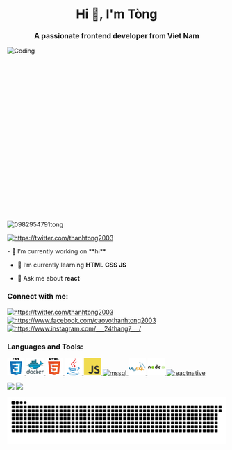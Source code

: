 <h1 align="center">Hi 👋, I'm Tòng</h1>
<h3 align="center">A passionate frontend developer from Viet Nam</h3>
<img align="right" alt="Coding" width="2400" height="400" src="https://user-images.githubusercontent.com/36126914/154766367-2c3d9c80-3cdc-4790-b15c-7eba5eee9fd2.gif">
<p align="left"> <img src="https://komarev.com/ghpvc/?username=0982954791tong&label=Profile%20views&color=0e75b6&style=flat" alt="0982954791tong" /> </p>
<p align="left"> <a href="https://twitter.com/thanhtong2003" target="blank"><img src="https://img.shields.io/twitter/follow/thanhtong2003?logo=twitter&style=for-the-badge" alt="https://twitter.com/thanhtong2003" /></a> </p>
- 🔭 I’m currently working on **hi**

- 🌱 I’m currently learning **HTML CSS JS**

 
- 💬 Ask me about **react**
<h3 align="left">Connect with me:</h3>
<p align="left">
<a href="https://twitter.com/thanhtong2003" target="blank"><img align="center" src="https://raw.githubusercontent.com/rahuldkjain/github-profile-readme-generator/master/src/images/icons/Social/twitter.svg" alt="https://twitter.com/thanhtong2003" height="30" width="40" /></a>
<a href="https://fb.com/caovothanhtong2003" target="blank"><img align="center" src="https://raw.githubusercontent.com/rahuldkjain/github-profile-readme-generator/master/src/images/icons/Social/facebook.svg" alt="https://www.facebook.com/caovothanhtong2003" height="30" width="40" /></a>
<a href="https://instagram.com/___24thang7___/" target="blank"><img align="center" src="https://raw.githubusercontent.com/rahuldkjain/github-profile-readme-generator/master/src/images/icons/Social/instagram.svg" alt="https://www.instagram.com/___24thang7___/" height="30" width="40" /></a>
</p>
<h3 align="left">Languages and Tools:</h3>
<p align="left"> <a href="https://www.w3schools.com/css/" target="_blank" rel="noreferrer"> <img src="https://raw.githubusercontent.com/devicons/devicon/master/icons/css3/css3-original-wordmark.svg" alt="css3" width="40" height="40"/> </a> <a href="https://www.docker.com/" target="_blank" rel="noreferrer"> <img src="https://raw.githubusercontent.com/devicons/devicon/master/icons/docker/docker-original-wordmark.svg" alt="docker" width="40" height="40"/> </a> <a href="https://www.w3.org/html/" target="_blank" rel="noreferrer"> <img src="https://raw.githubusercontent.com/devicons/devicon/master/icons/html5/html5-original-wordmark.svg" alt="html5" width="40" height="40"/> </a> <a href="https://www.java.com" target="_blank" rel="noreferrer"> <img src="https://raw.githubusercontent.com/devicons/devicon/master/icons/java/java-original.svg" alt="java" width="40" height="40"/> </a> <a href="https://developer.mozilla.org/en-US/docs/Web/JavaScript" target="_blank" rel="noreferrer"> <img src="https://raw.githubusercontent.com/devicons/devicon/master/icons/javascript/javascript-original.svg" alt="javascript" width="40" height="40"/> </a> <a href="https://www.microsoft.com/en-us/sql-server" target="_blank" rel="noreferrer"> <img src="https://www.svgrepo.com/show/303229/microsoft-sql-server-logo.svg" alt="mssql" width="40" height="40"/> </a> <a href="https://www.mysql.com/" target="_blank" rel="noreferrer"> <img src="https://raw.githubusercontent.com/devicons/devicon/master/icons/mysql/mysql-original-wordmark.svg" alt="mysql" width="40" height="40"/> </a> <a href="https://nodejs.org" target="_blank" rel="noreferrer"> <img src="https://raw.githubusercontent.com/devicons/devicon/master/icons/nodejs/nodejs-original-wordmark.svg" alt="nodejs" width="40" height="40"/> </a> <a href="https://reactnative.dev/" target="_blank" rel="noreferrer"> <img src="https://reactnative.dev/img/header_logo.svg" alt="reactnative" width="40" height="40"/> </a> </p>  
<p>
  <img src="https://github-readme-stats.vercel.app/api/top-langs/?username=CaoVoThanhTong&layout=compact&theme=tokyonight&langs_count=6" height="165">
  <img src="https://github-readme-stats.vercel.app/api?username=CaoVoThanhTong&show_icons=true&theme=tokyonight" height="165">
</p>

![Cao Võ Thanh Tòng's snake gif](https://github.com/CaoVoThanhTong/CaoVoThanhTong/blob/output/github-contribution-grid-snake.svg)


